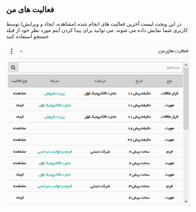 ﻿## فعالیت های من 

در این ویجت لیست آخرین فعالیت های انجام شده (مشاهده، ایجاد و ویرایش) توسط کاربری شما نمایش داده می شوند. می توانید برای پیدا کردن آیتم مورد نظر خود از فیلد جستجو استفاده کنید

![](Myrecentactions.jpg)
